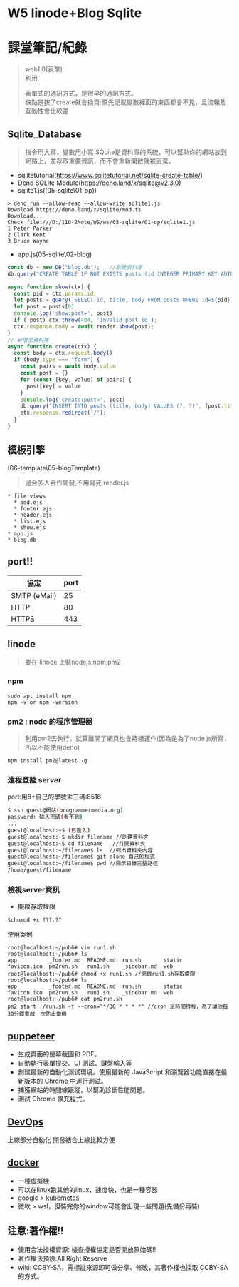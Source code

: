 # W5 linode+Blog Sqlite
# 課堂筆記/紀錄
>web1.0(表單):  
>利用<form>表單式的通訊方式，是很早的通訊方式。  
>缺點是按了create就會換頁:原先記載變數裡面的東西都會不見，且流暢及互動性會比較差

## Sqlite_Database
> 指令用大寫，變數用小寫
>SQLite是資料庫的系統，可以幫助你的網站放到網路上，並存取重要資訊，而不會重新開啟就被丟棄。
* sqlitetutorial(https://www.sqlitetutorial.net/sqlite-create-table/)
* Deno SQLite Module(https://deno.land/x/sqlite@v2.3.0)
* sqlite1.js((05-sqlite\01-op))
```
> deno run --allow-read --allow-write sqlite1.js
Download https://deno.land/x/sqlite/mod.ts
Download...
Check file:///D:/110-2Note/WS/ws/05-sqlite/01-op/sqlite1.js
1 Peter Parker
2 Clark Kent
3 Bruce Wayne
```

* app.js(05-sqlite\02-blog)
```js
const db = new DB("blog.db");   //創建資料庫
db.query("CREATE TABLE IF NOT EXISTS posts (id INTEGER PRIMARY KEY AUTOINCREMENT, title TEXT, body TEXT)"); //沒有表單創表單 

async function show(ctx) {
  const pid = ctx.params.id;
  let posts = query(`SELECT id, title, body FROM posts WHERE id=${pid}`)    //顯示資料庫內容
  let post = posts[0]
  console.log('show:post=', post)
  if (!post) ctx.throw(404, 'invalid post id');
  ctx.response.body = await render.show(post);
}
// 新增至資料庫
async function create(ctx) {
  const body = ctx.request.body()
  if (body.type === "form") {
    const pairs = await body.value
    const post = {}
    for (const [key, value] of pairs) {
      post[key] = value
    }
    console.log('create:post=', post)
    db.query("INSERT INTO posts (title, body) VALUES (?, ?)", [post.title, post.body]);
    ctx.response.redirect('/');
  }
}
```
## 模板引擎
(06-template\05-blogTemplate)
>適合多人合作開發,不用寫死 render.js
```
* file:views 
  * add.ejs
  * footer.ejs
  * header.ejs
  * list.ejs
  * show.ejs
* app.js
* blog.db
```

## port!!
|協定|port|
|---|---|
|SMTP (eMail)  |  25|
|HTTP  |  80|
|HTTPS |  443|

## linode
>要在 linode 上裝nodejs,npm,pm2
### npm
```
sudo apt install npm
npm -v or npm -version
```

### [pm2](https://tn710617.github.io/zh-tw/pm2/) : node 的程序管理器
>利用pm2去執行，就算離開了網頁也會持續運作(因為是為了node js所寫，所以不能使用deno)
```
npm install pm2@latest -g
```

### 遠程登陸 server
port:用8+自己的學號末三碼:8516

```bash
$ ssh guest@網站(programmermedia.org)
password: 輸入密碼(看不到)
...
guest@localhost:~$ (已進入)
guest@localhost:~$ mkdir filename //創建資料夾
guest@localhost:~$ cd filename   //打開資料夾
guest@localhost:~/filename$ ls  //列出資料夾內容
guest@localhost:~/filename$ git clone 自己的程式
guest@localhost:~/filename$ pwd //顯示目錄完整路徑
/home/guest/filename
```

### 檢視server資訊
* 開啟存取權限
```
$chomod +x ???.??
```
使用案例
```
root@localhost:~/pub6# vim run1.sh
root@localhost:~/pub6# ls
app          _footer.md  README.md  run.sh       static
favicon.ico  pm2run.sh   run1.sh    _sidebar.md  web
root@localhost:~/pub6# chmod +x run1.sh //開啟run1.sh存取權限
root@localhost:~/pub6# ls
app          _footer.md  README.md  run.sh       static
favicon.ico  pm2run.sh   run1.sh    _sidebar.md  web
root@localhost:~/pub6# cat pm2run.sh
pm2 start ./run.sh -f --cron="*/30 * * * *" //cron 是時間排程，為了讓他每30分鐘重啟一次防止當機
```

## [puppeteer](https://deno.land/x/puppeteer@9.0.2)
* 生成頁面的螢幕截圖和 PDF。
* 自動執行表單提交、UI 測試、鍵盤輸入等
* 創建最新的自動化測試環境。使用最新的 JavaScript 和瀏覽器功能直接在最新版本的 Chrome 中運行測試。
* 捕獲網站的時間線跟蹤，以幫助診斷性能問題。
* 測試 Chrome 擴充程式。

## [DevOps](https://azure.microsoft.com/zh-tw/overview/what-is-devops/#devops-overview)
上線部分自動化
開發結合上線比較方便

## [docker](https://www.docker.com/)
* 一種虛擬機
* 可以在linux跑其他的linux，速度快，也是一種容器
* google > [kubernetes](https://ithelp.ithome.com.tw/articles/10192401)
* 微軟 > wsl，但裝完你的window可能會出現一些問題(先備份再裝)

## 注意:著作權!!
* 使用合法授權資源: 檢查授權協定是否開放原始碼!!
* 著作權法預設:All Right Reserve
* wiki: CCBY-SA，需標註來源即可做分享、修改，其著作權也採取 CCBY-SA 的方式。

